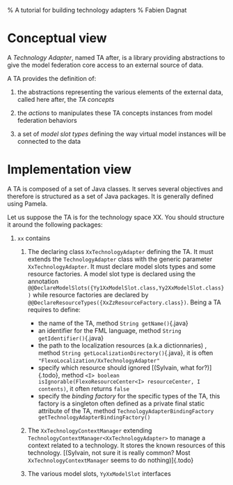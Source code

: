% A tutorial for building technology adapters
% Fabien Dagnat

# Conceptual view

A *Technology Adapter*, named TA after, is a library providing
abstractions to give the model federation core access to an external
source of data.

A TA provides the definition of:

  1) the abstractions representing the various elements of the
external data, called here after, the *TA concepts*

  2) the *actions* to manipulates these TA concepts instances from model
  federation behaviors

  3) a set of *model slot types* defining the way virtual model
  instances will be connected to the data

# Implementation view

A TA is composed of a set of Java classes. It serves several
objectives and therefore is structured as a set of Java packages. It
is generally defined using Pamela.

Let us suppose the TA is for the technology space XX. You should
structure it around the following packages:

1) `xx` contains

    1) The declaring class `XxTechnologyAdapter` defining the TA. It
    must extends the `TechnologyAdapter` class with the generic
    parameter `XxTechnologyAdapter`. It must declare model slots types
    and some resource factories. A model slot type is declared using the
    annotation `@@DeclareModelSlots({Yy1XxModelSlot.class,Yy2XxModelSlot.class})`
    while resource factories are declared by
    `@@DeclareResourceTypes({XxZzResourceFactory.class})`. Being a TA requires to define:
    
       * the name of the TA, method `String getName()`{.java}
       * an identifier for the FML language, method `String getIdentifier()`{.java}
       * the path to the localization resources (a.k.a dictionnaries) , method
      `String getLocalizationDirectory()`{.java}, it is often `"FlexoLocalization/XxTechnologyAdapter"`
       * specify which resource should ignored [(Sylvain, what for?)]{.todo}, method
       `<I> boolean isIgnorable(FlexoResourceCenter<I> resourceCenter, I contents)`,
       it often returns `false`
       * specify the *binding factory* for the specific types of the TA, this factory
       is a singleton often defined as a private final static attribute of the TA,
       method `TechnologyAdapterBindingFactory getTechnologyAdapterBindingFactory()`
    
    2) The `XxTechnologyContextManager` extending `TechnologyContextManager<XxTechnologyAdapter>` to manage a context related to a technology. It stores the known resources of this technology. [(Sylvain, not sure it is really common? Most `XxTechnologyContextManager` seems to do nothing)]{.todo}

    2) The various model slots, `YyXxModelSlot` interfaces

